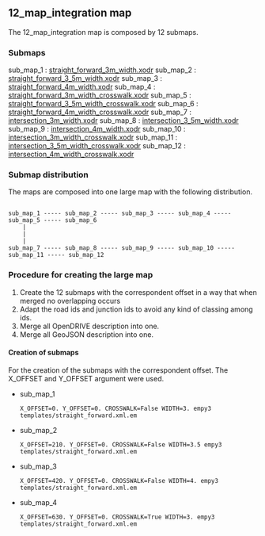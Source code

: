 ## 12_map_integration map


The 12_map_integration map is composed by 12 submaps.

### Submaps


sub_map_1 : [straight_forward_3m_width.xodr](../../resources/straight_forward/straight_forward_3m_width.xodr)
sub_map_2 : [straight_forward_3_5m_width.xodr](../../resources/straight_forward/straight_forward_3_5m_width.xodr)
sub_map_3 : [straight_forward_4m_width.xodr](../../resources/straight_forward/straight_forward_4m_width.xodr)
sub_map_4 : [straight_forward_3m_width_crosswalk.xodr](../../resources/straight_forward/straight_forward_3m_width_crosswalk.xodr)
sub_map_5 : [straight_forward_3_5m_width_crosswalk.xodr](../../resources/straight_forward/straight_forward_3_5m_width_crosswalk.xodr)
sub_map_6 : [straight_forward_4m_width_crosswalk.xodr](../../resources/straight_forward/straight_forward_4m_width_crosswalk.xodr)
sub_map_7 : [intersection_3m_width.xodr](../../resources/intersection/intersection_3m_width.xodr)
sub_map_8 : [intersection_3_5m_width.xodr](../../resources/intersection/intersection_3_5m_width.xodr)
sub_map_9 : [intersection_4m_width.xodr](../../resources/intersection/intersection_4m_width.xodr)
sub_map_10 : [intersection_3m_width_crosswalk.xodr](../../resources/intersection/intersection_3m_width_crosswalk.xodr)
sub_map_11 : [intersection_3_5m_width_crosswalk.xodr](../../resources/intersection/intersection_3_5m_width_crosswalk.xodr)
sub_map_12 : [intersection_4m_width_crosswalk.xodr](../../resources/intersection/intersection_4m_width_crosswalk.xodr)

### Submap distribution


The maps are composed into one large map with the following distribution.

```

sub_map_1 ----- sub_map_2 ----- sub_map_3 ----- sub_map_4 ----- sub_map_5 ----- sub_map_6
    |
    |
    |
sub_map_7 ----- sub_map_8 ----- sub_map_9 ----- sub_map_10 ----- sub_map_11 ----- sub_map_12
```

### Procedure for creating the large map

1. Create the 12 submaps with the correspondent offset in a way that when merged no overlapping occurs
2. Adapt the road ids and junction ids to avoid any kind of classing among ids.
3. Merge all OpenDRIVE description into one.
4. Merge all GeoJSON description into one.

#### Creation of submaps

For the creation of the submaps with the correspondent offset. The X_OFFSET and Y_OFFSET argument were used.


- sub_map_1
  ```
  X_OFFSET=0. Y_OFFSET=0. CROSSWALK=False WIDTH=3. empy3 templates/straight_forward.xml.em
  ```
- sub_map_2
  ```
  X_OFFSET=210. Y_OFFSET=0. CROSSWALK=False WIDTH=3.5 empy3 templates/straight_forward.xml.em
  ```
- sub_map_3
  ```
  X_OFFSET=420. Y_OFFSET=0. CROSSWALK=False WIDTH=4. empy3 templates/straight_forward.xml.em
  ```
- sub_map_4
  ```
  X_OFFSET=630. Y_OFFSET=0. CROSSWALK=True WIDTH=3. empy3 templates/straight_forward.xml.em
  ```




